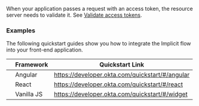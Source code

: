 When your application passes a request with an access token, the resource server needs to validate it. See [Validate access tokens](/docs/guides/validate-access-tokens/).

### Examples

The following quickstart guides show you how to integrate the Implicit flow into your front-end application.

|                                           | Framework         | Quickstart Link                                   |
| :---------------------------------------: | ----------------- | ------------------------------------------------- |
| <i class="icon code-angular-32"></i>      | Angular           | <https://developer.okta.com/quickstart/#/angular> |
| <i class="icon code-react-32"></i>        | React             | <https://developer.okta.com/quickstart/#/react>   |
| <i class="icon code-javascript-32"></i>   | Vanilla JS        | <https://developer.okta.com/quickstart/#/widget>  |
